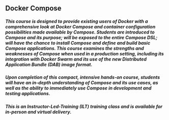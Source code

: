 ## Docker Compose

##### This course is designed to provide existing users of Docker with a comprehensive look at Docker Compose and container configuration possibilities made available by Compose. Students are introduced to Compose and its purpose; will be exposed to the entire Compose DSL; will have the chance to install Compose and define and build basic Compose applications. This course examines the strengths and weaknesses of Compose when used in a production setting, including its integration with Docker Swarm and its use of the new Distributed Application Bundle (DAB) image format.

##### Upon completion of this compact, intensive hands-on course, students will have an in-depth understanding of Compose and its use cases, as well as the ability to immediately use Compose in development and testing applications.

##### This is an Instructor-Led-Training (ILT) training class and is available for in-person and virtual delivery.
